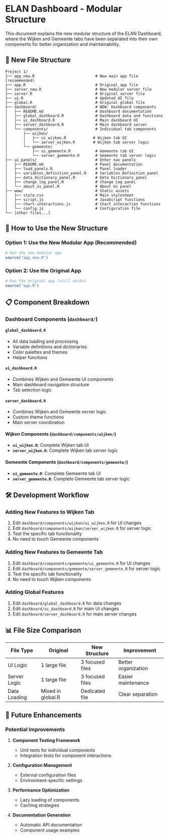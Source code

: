 # ELAN Dashboard - Modular Structure

This document explains the new modular structure of the ELAN Dashboard, where the Wijken and Gemeente tabs have been separated into their own components for better organization and maintainability.

## 📁 New File Structure

```
Project 1/
├── app_new.R                           # New main app file (recommended)
├── app.R                               # Original app file
├── server_new.R                        # New modular server file
├── server.R                            # Original server file
├── ui.R                                # Updated UI file
├── global.R                            # Original global file
├── dashboard/                          # NEW: Dashboard components
│   ├── README.md                       # Dashboard documentation
│   ├── global_dashboard.R              # Dashboard data and functions
│   ├── ui_dashboard.R                  # Main dashboard UI
│   ├── server_dashboard.R              # Main dashboard server
│   └── components/                     # Individual tab components
│       ├── wijken/
│       │   ├── ui_wijken.R            # Wijken tab UI
│       │   └── server_wijken.R        # Wijken tab server logic
│       └── gemeente/
│           ├── ui_gemeente.R           # Gemeente tab UI
│           └── server_gemeente.R       # Gemeente tab server logic
├── ui_panels/                          # Other nav panels
│   ├── README.md                       # Panel documentation
│   ├── load_panels.R                   # Panel loader
│   ├── variables_definition_panel.R    # Variables Definition panel
│   ├── data_dictionary_panel.R         # Data Dictionary panel
│   ├── change_log_panel.R              # Change Log panel
│   └── about_us_panel.R                # About Us panel
├── www/                                # Static assets
│   ├── style.css                       # Main stylesheet
│   ├── script.js                       # JavaScript functions
│   ├── chart-interactions.js           # Chart interaction functions
│   └── config.js                       # Configuration file
└── [other files...]
```

## 🚀 How to Use the New Structure

### Option 1: Use the New Modular App (Recommended)
```r
# Run the new modular app
source("app_new.R")
```

### Option 2: Use the Original App
```r
# Run the original app (still works)
source("app.R")
```

## 📋 Component Breakdown

### Dashboard Components (`dashboard/`)

#### `global_dashboard.R`
- All data loading and processing
- Variable definitions and dictionaries
- Color palettes and themes
- Helper functions

#### `ui_dashboard.R`
- Combines Wijken and Gemeente UI components
- Main dashboard navigation structure
- Tab selection logic

#### `server_dashboard.R`
- Combines Wijken and Gemeente server logic
- Custom theme functions
- Main server coordination

#### Wijken Components (`dashboard/components/wijken/`)
- **`ui_wijken.R`**: Complete Wijken tab UI
- **`server_wijken.R`**: Complete Wijken tab server logic

#### Gemeente Components (`dashboard/components/gemeente/`)
- **`ui_gemeente.R`**: Complete Gemeente tab UI
- **`server_gemeente.R`**: Complete Gemeente tab server logic

## 🛠️ Development Workflow

### Adding New Features to Wijken Tab
1. Edit `dashboard/components/wijken/ui_wijken.R` for UI changes
2. Edit `dashboard/components/wijken/server_wijken.R` for server logic
3. Test the specific tab functionality
4. No need to touch Gemeente components

### Adding New Features to Gemeente Tab
1. Edit `dashboard/components/gemeente/ui_gemeente.R` for UI changes
2. Edit `dashboard/components/gemeente/server_gemeente.R` for server logic
3. Test the specific tab functionality
4. No need to touch Wijken components

### Adding Global Features
1. Edit `dashboard/global_dashboard.R` for data changes
2. Edit `dashboard/ui_dashboard.R` for main UI changes
3. Edit `dashboard/server_dashboard.R` for main server changes

## 📊 File Size Comparison

| File Type | Original | New Structure | Improvement |
|-----------|----------|---------------|-------------|
| UI Logic | 1 large file | 3 focused files | Better organization |
| Server Logic | 1 large file | 3 focused files | Easier maintenance |
| Data Loading | Mixed in global.R | Dedicated file | Clear separation |


## 🚀 Future Enhancements

### Potential Improvements

1. **Component Testing Framework**
   - Unit tests for individual components
   - Integration tests for component interactions

2. **Configuration Management**
   - External configuration files
   - Environment-specific settings

3. **Performance Optimization**
   - Lazy loading of components
   - Caching strategies

4. **Documentation Generation**
   - Automatic API documentation
   - Component usage examples


